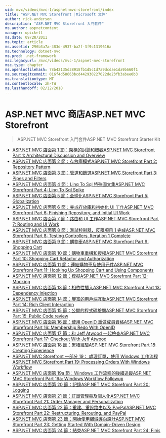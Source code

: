 ```yaml
---
uid: mvc/videos/mvc-1/aspnet-mvc-storefront/index
title: "ASP.NET MVC Storefront |Microsoft 文件"
author: rick-anderson
description: "ASP.NET MVC Storefront 入門套件"
ms.author: aspnetcontent
manager: wpickett
ms.date: 09/28/2011
ms.topic: article
ms.assetid: 296b3a7a-483d-4937-ba2f-3f9c1319616a
ms.technology: dotnet-mvc
ms.prod: .net-framework
msc.legacyurl: /mvc/videos/mvc-1/aspnet-mvc-storefront
msc.type: chapter
ms.openlocfilehash: 78b42135d38918fb1d5c1d7a9dcdae1da9b660f1
ms.sourcegitcommit: 016f4d58663bcd442930227022de23fb3abee0b3
ms.translationtype: MT
ms.contentlocale: zh-TW
ms.lasthandoff: 02/12/2018
---
```

<a name="aspnet-mvc-storefront"></a><span data-ttu-id="4ffcf-103">ASP.NET MVC 商店</span><span class="sxs-lookup"><span data-stu-id="4ffcf-103">ASP.NET MVC Storefront</span></span>
====================
> <span data-ttu-id="4ffcf-104">ASP.NET MVC Storefront 入門套件</span><span class="sxs-lookup"><span data-stu-id="4ffcf-104">ASP.NET MVC Storefront Starter Kit</span></span>


- [<span data-ttu-id="4ffcf-105">ASP.NET MVC 店面第 1 節：架構的討論和概觀</span><span class="sxs-lookup"><span data-stu-id="4ffcf-105">ASP.NET MVC Storefront Part 1: Architectural Discussion and Overview</span></span>](aspnet-mvc-storefront-part-1-architectural-discussion-and-overview.md)
- [<span data-ttu-id="4ffcf-106">ASP.NET MVC 店面第 2 節：存放庫模式</span><span class="sxs-lookup"><span data-stu-id="4ffcf-106">ASP.NET MVC Storefront Part 2: Repository Pattern</span></span>](aspnet-mvc-storefront-part-2-the-repository-pattern.md)
- [<span data-ttu-id="4ffcf-107">ASP.NET MVC 店面第 3 節：管道和篩選</span><span class="sxs-lookup"><span data-stu-id="4ffcf-107">ASP.NET MVC Storefront Part 3: Pipes and Filters</span></span>](aspnet-mvc-storefront-part-3-pipes-and-filters.md)
- [<span data-ttu-id="4ffcf-108">ASP.NET MVC 店面第 4 節：Linq To Sql 特殊圖文集</span><span class="sxs-lookup"><span data-stu-id="4ffcf-108">ASP.NET MVC Storefront Part 4: Linq To Sql Spike</span></span>](aspnet-mvc-storefront-part-4-linq-to-sql-spike.md)
- [<span data-ttu-id="4ffcf-109">ASP.NET MVC 店面第 5 節：全球化</span><span class="sxs-lookup"><span data-stu-id="4ffcf-109">ASP.NET MVC Storefront Part 5: Globalization</span></span>](aspnet-mvc-storefront-part-5-globalization.md)
- [<span data-ttu-id="4ffcf-110">ASP.NET MVC 店面第 6 節：完成存放庫和初始化 UI 工作</span><span class="sxs-lookup"><span data-stu-id="4ffcf-110">ASP.NET MVC Storefront Part 6: Finishing Repository, and Initial UI Work</span></span>](aspnet-mvc-storefront-part-6-finishing-the-repository-and-initial-ui-work.md)
- [<span data-ttu-id="4ffcf-111">ASP.NET MVC 店面第 7 節：路由和 UI 工作</span><span class="sxs-lookup"><span data-stu-id="4ffcf-111">ASP.NET MVC Storefront Part 7: Routing and UI Work</span></span>](aspnet-mvc-storefront-part-7-routing-and-ui-work.md)
- [<span data-ttu-id="4ffcf-112">ASP.NET MVC 店面第 8 節：測試控制器，反覆項目 1 完成</span><span class="sxs-lookup"><span data-stu-id="4ffcf-112">ASP.NET MVC Storefront Part 8: Testing Controllers, Iteration 1 Complete</span></span>](aspnet-mvc-storefront-part-8-testing-controllers-iteration-1-complete.md)
- [<span data-ttu-id="4ffcf-113">ASP.NET MVC 店面第 9 節：購物車</span><span class="sxs-lookup"><span data-stu-id="4ffcf-113">ASP.NET MVC Storefront Part 9: Shopping Cart</span></span>](aspnet-mvc-storefront-part-9-the-shopping-cart.md)
- [<span data-ttu-id="4ffcf-114">ASP.NET MVC 店面第 10 節：購物車重構和授權</span><span class="sxs-lookup"><span data-stu-id="4ffcf-114">ASP.NET MVC Storefront Part 10: Shopping Cart Refactor and Authorization</span></span>](aspnet-mvc-storefront-part-10-shopping-cart-refactor-and-authorization.md)
- [<span data-ttu-id="4ffcf-115">ASP.NET MVC 店面第 11 節：連結購物車及使用元件</span><span class="sxs-lookup"><span data-stu-id="4ffcf-115">ASP.NET MVC Storefront Part 11: Hooking Up Shopping Cart and Using Components</span></span>](aspnet-mvc-storefront-part-11-hooking-up-the-shopping-cart-and-using-components.md)
- [<span data-ttu-id="4ffcf-116">ASP.NET MVC 店面第 12 節：模擬</span><span class="sxs-lookup"><span data-stu-id="4ffcf-116">ASP.NET MVC Storefront Part 12: Mocking</span></span>](aspnet-mvc-storefront-part-12-mocking.md)
- [<span data-ttu-id="4ffcf-117">ASP.NET MVC 店面第 13 節：相依性插入</span><span class="sxs-lookup"><span data-stu-id="4ffcf-117">ASP.NET MVC Storefront Part 13: Dependency Injection</span></span>](aspnet-mvc-storefront-part-13-dependency-injection.md)
- [<span data-ttu-id="4ffcf-118">ASP.NET MVC 店面第 14 節：豐富的用戶端互動</span><span class="sxs-lookup"><span data-stu-id="4ffcf-118">ASP.NET MVC Storefront Part 14: Rich Client Interaction</span></span>](aspnet-mvc-storefront-part-14-rich-client-interaction.md)
- [<span data-ttu-id="4ffcf-119">ASP.NET MVC 店面第 15 節：公開的程式碼檢閱</span><span class="sxs-lookup"><span data-stu-id="4ffcf-119">ASP.NET MVC Storefront Part 15: Public Code review</span></span>](aspnet-mvc-storefront-part-15-public-code-review.md)
- [<span data-ttu-id="4ffcf-120">ASP.NET MVC 店面第 16 節：使用 OpenID 重做成員資格</span><span class="sxs-lookup"><span data-stu-id="4ffcf-120">ASP.NET MVC Storefront Part 16: Membership Redo With OpenID</span></span>](aspnet-mvc-storefront-part-16-membership-redo-with-openid.md)
- [<span data-ttu-id="4ffcf-121">ASP.NET MVC 店面第 17 節：和 Jeff Atwood 一起檢查</span><span class="sxs-lookup"><span data-stu-id="4ffcf-121">ASP.NET MVC Storefront Part 17: Checkout With Jeff Atwood</span></span>](aspnet-mvc-storefront-part-17-checkout-with-jeff-atwood.md)
- [<span data-ttu-id="4ffcf-122">ASP.NET MVC 店面第 18 節：累積經驗</span><span class="sxs-lookup"><span data-stu-id="4ffcf-122">ASP.NET MVC Storefront Part 18: Creating Experience</span></span>](aspnet-mvc-storefront-part-18-creating-an-experience.md)
- [<span data-ttu-id="4ffcf-123">ASP.NET MVC Storefront 一部分 19： 處理訂單，使用 Windows 工作流程</span><span class="sxs-lookup"><span data-stu-id="4ffcf-123">ASP.NET MVC Storefront Part 19: Processing Orders With Windows Workflow</span></span>](aspnet-mvc-storefront-part-19-processing-orders-with-windows-workflow.md)
- [<span data-ttu-id="4ffcf-124">ASP.NET MVC 店面第 19a 節：Windows 工作流程的後續追蹤</span><span class="sxs-lookup"><span data-stu-id="4ffcf-124">ASP.NET MVC Storefront Part 19a: Windows Workflow Followup</span></span>](aspnet-mvc-storefront-part-19a-windows-workflow-followup.md)
- [<span data-ttu-id="4ffcf-125">ASP.NET MVC 店面第 20 節：記錄</span><span class="sxs-lookup"><span data-stu-id="4ffcf-125">ASP.NET MVC Storefront Part 20: Logging</span></span>](aspnet-mvc-storefront-part-20-logging.md)
- [<span data-ttu-id="4ffcf-126">ASP.NET MVC 店面第 21 節：訂單管理員及個人化</span><span class="sxs-lookup"><span data-stu-id="4ffcf-126">ASP.NET MVC Storefront Part 21: Order Manager and Personalization</span></span>](aspnet-mvc-storefront-part-21-order-manager-and-personalization.md)
- [<span data-ttu-id="4ffcf-127">ASP.NET MVC 店面第 22 節：重建、重設路由以及 PayPal</span><span class="sxs-lookup"><span data-stu-id="4ffcf-127">ASP.NET MVC Storefront Part 22: Restructuring, Rerouting, and PayPal</span></span>](aspnet-mvc-storefront-part-22-restructuring-rerouting-and-paypal.md)
- [<span data-ttu-id="4ffcf-128">ASP.NET MVC 店面第 23 節：開始使用網域導向設計</span><span class="sxs-lookup"><span data-stu-id="4ffcf-128">ASP.NET MVC Storefront Part 23: Getting Started With Domain-Driven Design</span></span>](aspnet-mvc-storefront-part-23-getting-started-with-domain-driven-design.md)
- [<span data-ttu-id="4ffcf-129">ASP.NET MVC 店面第 24 節：結束</span><span class="sxs-lookup"><span data-stu-id="4ffcf-129">ASP.NET MVC Storefront Part 24: Finis</span></span>](aspnet-mvc-storefront-part-24-finis.md)
